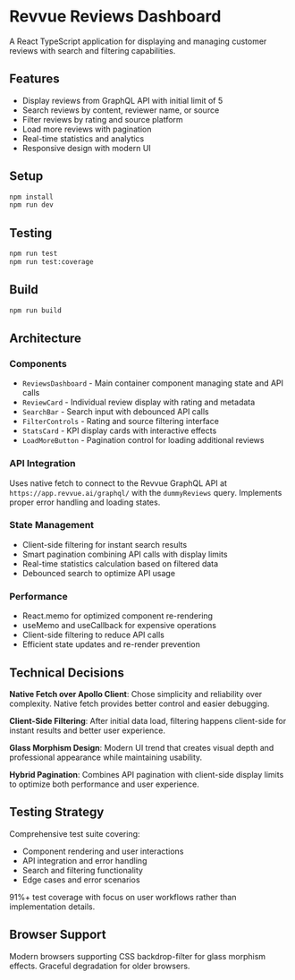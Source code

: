 # Revvue Reviews Dashboard

A React TypeScript application for displaying and managing customer reviews with search and filtering capabilities.

## Features

- Display reviews from GraphQL API with initial limit of 5
- Search reviews by content, reviewer name, or source
- Filter reviews by rating and source platform
- Load more reviews with pagination
- Real-time statistics and analytics
- Responsive design with modern UI

## Setup

```bash
npm install
npm run dev
```

## Testing

```bash
npm run test
npm run test:coverage
```

## Build

```bash
npm run build
```

## Architecture

### Components

- `ReviewsDashboard` - Main container component managing state and API calls
- `ReviewCard` - Individual review display with rating and metadata
- `SearchBar` - Search input with debounced API calls
- `FilterControls` - Rating and source filtering interface
- `StatsCard` - KPI display cards with interactive effects
- `LoadMoreButton` - Pagination control for loading additional reviews

### API Integration

Uses native fetch to connect to the Revvue GraphQL API at `https://app.revvue.ai/graphql/` with the `dummyReviews` query. Implements proper error handling and loading states.

### State Management

- Client-side filtering for instant search results
- Smart pagination combining API calls with display limits
- Real-time statistics calculation based on filtered data
- Debounced search to optimize API usage

### Performance

- React.memo for optimized component re-rendering
- useMemo and useCallback for expensive operations
- Client-side filtering to reduce API calls
- Efficient state updates and re-render prevention

## Technical Decisions

**Native Fetch over Apollo Client**: Chose simplicity and reliability over complexity. Native fetch provides better control and easier debugging.

**Client-Side Filtering**: After initial data load, filtering happens client-side for instant results and better user experience.

**Glass Morphism Design**: Modern UI trend that creates visual depth and professional appearance while maintaining usability.

**Hybrid Pagination**: Combines API pagination with client-side display limits to optimize both performance and user experience.

## Testing Strategy

Comprehensive test suite covering:

- Component rendering and user interactions
- API integration and error handling
- Search and filtering functionality
- Edge cases and error scenarios

91%+ test coverage with focus on user workflows rather than implementation details.

## Browser Support

Modern browsers supporting CSS backdrop-filter for glass morphism effects. Graceful degradation for older browsers.
